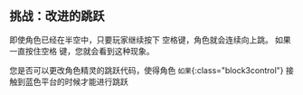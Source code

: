 ## 挑战：改进的跳跃

即使角色已经在半空中，只要玩家继续按下 <kbd>空格</kbd>键，角色就会连续向上跳。 如果一直按住<kbd>空格</kbd> 键，您就会看到这种现象。

您是否可以更改角色精灵的跳跃代码，使得角色 `如果`{:class="block3control"} 接触到蓝色平台的时候才能进行跳跃